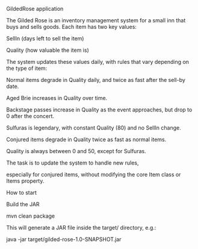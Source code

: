 GildedRose application 

The Gilded Rose is an inventory management system for a small inn that buys and sells goods. Each item has two key values:

SellIn (days left to sell the item)

Quality (how valuable the item is)

The system updates these values daily, with rules that vary depending on the type of item:

Normal items degrade in Quality daily, and twice as fast after the sell-by date.

Aged Brie increases in Quality over time.

Backstage passes increase in Quality as the event approaches, but drop to 0 after the concert.

Sulfuras is legendary, with constant Quality (80) and no SellIn change.

Conjured items degrade in Quality twice as fast as normal items.

Quality is always between 0 and 50, except for Sulfuras. 

The task is to update the system to handle new rules,

especially for conjured items, without modifying the core Item class or Items property.

How to start 

Build the JAR

mvn clean package

This will generate a JAR file inside the target/ directory, e.g.:

java -jar target/gilded-rose-1.0-SNAPSHOT.jar